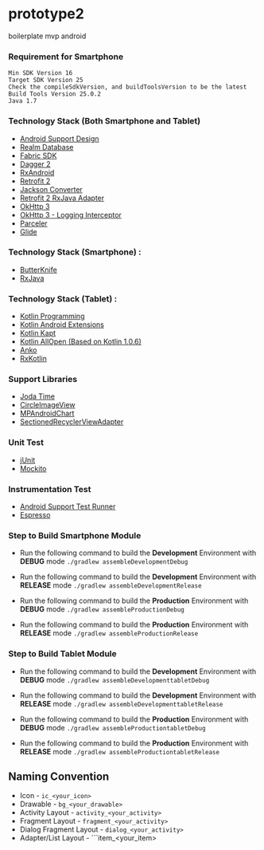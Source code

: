 # prototype2
boilerplate mvp android


### Requirement for Smartphone
    Min SDK Version 16
    Target SDK Version 25
    Check the compileSdkVersion, and buildToolsVersion to be the latest
    Build Tools Version 25.0.2
    Java 1.7

### Technology Stack (Both Smartphone and Tablet)
- [Android Support Design](https://developer.android.com/topic/libraries/support-library/features.html)
- [Realm Database](https://realm.io/)
- [Fabric SDK](https://fabric.io)
- [Dagger 2](https://google.github.io/dagger/)
- [RxAndroid](https://github.com/ReactiveX/RxAndroid)
- [Retrofit 2](https://square.github.io/retrofit/)
- [Jackson Converter](http://wiki.fasterxml.com/JacksonHome)
- [Retrofit 2 RxJava Adapter](https://github.com/square/retrofit/tree/master/retrofit-adapters/rxjava)
- [OkHttp 3](http://square.github.io/okhttp/)
- [OkHttp 3 - Logging Interceptor](https://github.com/square/okhttp/tree/master/okhttp-logging-interceptor)
- [Parceler](https://github.com/johncarl81/parceler)
- [Glide](https://github.com/bumptech/glide)

### Technology Stack (Smartphone) :
- [ButterKnife](http://jakewharton.github.io/butterknife/)
- [RxJava](https://github.com/ReactiveX/RxJava)

### Technology Stack (Tablet) :
- [Kotlin Programming](https://kotlinlang.org/)
- [Kotlin Android Extensions](https://kotlinlang.org/docs/tutorials/android-plugin.html)
- [Kotlin Kapt](https://blog.jetbrains.com/kotlin/2015/05/kapt-annotation-processing-for-kotlin/)
- [Kotlin AllOpen (Based on Kotlin 1.0.6)](https://blog.jetbrains.com/kotlin/2016/12/kotlin-1-0-6-is-here/)
- [Anko](https://github.com/Kotlin/anko)
- [RxKotlin](https://github.com/ReactiveX/RxKotlin)

### Support Libraries
- [Joda Time](http://www.joda.org/joda-time/)
- [CircleImageView](https://github.com/hdodenhof/CircleImageView)
- [MPAndroidChart](https://github.com/PhilJay/MPAndroidChart)
- [SectionedRecyclerViewAdapter](https://github.com/luizgrp/SectionedRecyclerViewAdapter)

### Unit Test
- [jUnit](http://junit.org/junit4/)
- [Mockito](http://site.mockito.org/)

### Instrumentation Test
- [Android Support Test Runner](https://google.github.io/android-testing-support-library/downloads/)
- [Espresso](https://google.github.io/android-testing-support-library/docs/espresso/)

### Step to Build Smartphone Module
* Run the following command to build the **Development** Environment with **DEBUG** mode
```./gradlew assembleDevelopmentDebug```

* Run the following command to build the **Development** Environment with **RELEASE** mode
```./gradlew assembleDevelopmentRelease```

* Run the following command to build the **Production** Environment with **DEBUG** mode
```./gradlew assembleProductionDebug```

* Run the following command to build the **Production** Environment with **RELEASE** mode
```./gradlew assembleProductionRelease```

### Step to Build Tablet Module
* Run the following command to build the **Development** Environment with **DEBUG** mode
```./gradlew assembleDevelopmenttabletDebug```

* Run the following command to build the **Development** Environment with **RELEASE** mode
```./gradlew assembleDevelopmenttabletRelease```

* Run the following command to build the **Production** Environment with **DEBUG** mode
```./gradlew assembleProductiontabletDebug```

* Run the following command to build the **Production** Environment with **RELEASE** mode
```./gradlew assembleProductiontabletRelease```

## Naming Convention
* Icon - ```ic_<your_icon>```
* Drawable - ```bg_<your_drawable>```
* Activity Layout - ```activity_<your_activity>```
* Fragment Layout - ```fragment_<your_activity>```
* Dialog Fragment Layout - ```dialog_<your_activity>```
* Adapter/List Layout - ```item_<your_item>
